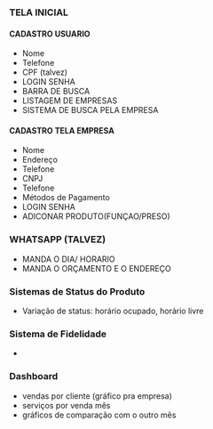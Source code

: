 ### TELA INICIAL
#### CADASTRO USUARIO
- Nome
- Telefone
- CPF (talvez)
- LOGIN SENHA
- BARRA DE BUSCA
- LISTAGEM DE EMPRESAS
- SISTEMA DE BUSCA PELA EMPRESA


#### CADASTRO TELA EMPRESA
- Nome
- Endereço
- Telefone
- CNPJ
- Telefone
- Métodos de Pagamento
- LOGIN SENHA
- ADICONAR PRODUTO(FUNÇAO/PRESO)

### WHATSAPP (TALVEZ)
- MANDA O DIA/ HORARIO
- MANDA O ORÇAMENTO E O ENDEREÇO 

### Sistemas de Status do Produto
- Variação de status: horário ocupado, horário livre

### Sistema de Fidelidade
- 

### Dashboard
- vendas por cliente (gráfico pra empresa)
- serviços por venda mês
- gráficos de comparação com o outro mês
